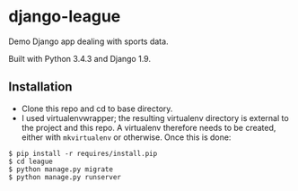 # django-league
Demo Django app dealing with sports data.

Built with Python 3.4.3 and Django 1.9.

## Installation
- Clone this repo and cd to base directory.
- I used virtualenvwrapper; the resulting virtualenv directory is external to the project and this repo.
A virtualenv therefore needs to be created, either with `mkvirtualenv` or otherwise. Once this is done:

```
$ pip install -r requires/install.pip
$ cd league
$ python manage.py migrate
$ python manage.py runserver
```
